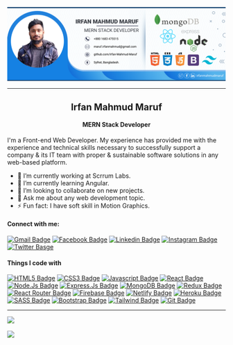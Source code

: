 <img src="https://raw.githubusercontent.com/Irfan-Mahmud-Maruf/Irfan-Mahmud-Maruf/75d38ec4d2399f6658de8f5344cc26e4138af46e/cover.png">
<hr/>
<h2 style="text-align: center; font-weight: 700">Irfan Mahmud Maruf</h2>
<h4 style="text-align: center">MERN Stack Developer</h4>
<p>
    I'm a Front-end Web Developer. My experience has provided me with the experience and technical skills necessary to successfully support a company & its IT team with proper & sustainable software solutions in any web-based platform.

<p/>

- 🔭 I’m currently working at Scrrum Labs.
- 🌱 I’m currently learning Angular.
- 👯 I’m looking to collaborate on new projects.
- 💬 Ask me about any web development topic.
- ⚡ Fun fact: I have soft skill in Motion Graphics.

#### Connect with me:

[![Gmail Badge](https://img.shields.io/badge/Gmail-D14836?style=for-the-badge&logo=gmail&logoColor=white)](maruf.irfanmahmud@gmail.com) [![Facebook Badge](https://img.shields.io/badge/Facebook-1877F2?style=for-the-badge&logo=facebook&logoColor=white)](https://facebook.com/irfanmahmudmaruf) [![Linkedin Badge](https://img.shields.io/badge/LinkedIn-0077B5?style=for-the-badge&logo=linkedin&logoColor=white)](https://www.linkedin.com/in/irfanmahmudmaruf/) [![Instagram Badge](https://img.shields.io/badge/Instagram-E4405F?style=for-the-badge&logo=instagram&logoColor=white)](https://www.instagram.com/irfan_mahmud_maruf) [![Twitter Basge](https://img.shields.io/badge/Twitter-1DA1F2?style=for-the-badge&logo=twitter&logoColor=white)](https://twitter.com/Irfanmamudmaruf) 

#### Things I code with

[![HTML5 Badge](https://img.shields.io/badge/HTML5-E34F26?style=for-the-badge&logo=html5&logoColor=white)](#)  [![CSS3 Badge](https://img.shields.io/badge/CSS3-1572B6?style=for-the-badge&logo=css3&logoColor=white)](#) [![Javascript Badge](https://img.shields.io/badge/-Javascript-F0DB4F?style=for-the-badge&labelColor=black&logo=javascript&logoColor=F0DB4F)](#)  [![React Badge](https://img.shields.io/badge/-React-61DBFB?style=for-the-badge&labelColor=black&logo=react&logoColor=61DBFB)](#) [![Node.Js Badge](https://img.shields.io/badge/Node.js-43853D?style=for-the-badge&logo=node.js&logoColor=white)](#) [![Express.Js Badge](https://img.shields.io/badge/Node.js-43853D?style=for-the-badge&logo=node.js&logoColor=white)](#) [![MongoDB Badge](https://img.shields.io/badge/MongoDB-4EA94B?style=for-the-badge&logo=mongodb&logoColor=white)](#) [![Redux Badge](https://img.shields.io/badge/Redux-593D88?style=for-the-badge&logo=redux&logoColor=white)](#)  [![React Router Badge](https://img.shields.io/badge/React_Router-CA4245?style=for-the-badge&logo=react-router&logoColor=white)](#)  [![Firebase Badge](https://img.shields.io/badge/firebase-%23039BE5.svg?style=for-the-badge&logo=firebase)](#)  [![Netlify Badge](https://img.shields.io/badge/Netlify-00C7B7?style=for-the-badge&logo=netlify&logoColor=white)](#) [![Heroku Badge](https://img.shields.io/badge/Heroku-430098?style=for-the-badge&logo=heroku&logoColor=white)](#)  [![SASS Badge](https://img.shields.io/badge/Sass-CC6699?style=for-the-badge&logo=sass&logoColor=white)](#)  [![Bootstrap Badge](https://img.shields.io/badge/Bootstrap-563D7C?style=for-the-badge&logo=bootstrap&logoColor=white)](#)  [![Tailwind Badge](https://img.shields.io/badge/Tailwind_CSS-38B2AC?style=for-the-badge&logo=tailwind-css&logoColor=white)](#)  [![Git Badge](https://img.shields.io/badge/Git-F05032?style=for-the-badge&logo=git&logoColor=white)](#)

<hr/>

    
<p>
    <img src="https://github-readme-streak-stats.herokuapp.com?user=Irfan-Mahmud-Maruf&hide_border=true&date_format=M%20j%5B%2C%20Y%5D" />

</p>

<p>
    <img src="https://github-readme-stats.vercel.app/api?username=Irfan-Mahmud-Maruf&show_icons=true&theme=gotham%22%20alt=%22abhisheknaiidu" />

</p>
